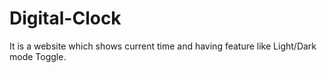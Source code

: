 # Digital-Clock
It is a website which shows current time and having feature like Light/Dark mode Toggle.
